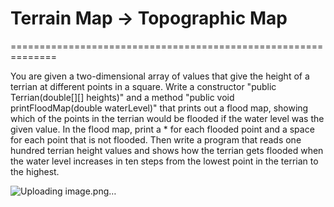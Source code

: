 
# Terrain Map -> Topographic Map

==============================================================

You are given a two-dimensional array of values that give the height of a terrian at different points in a square.
Write a constructor "public Terrian(double[][] heights)" and a method "public void printFloodMap(double waterLevel)" 
that prints out a flood map, showing which of the points in the terrian would be flooded if the water level was the given value. 
In the flood map, print a * for each flooded point and a space for each point that is not flooded. 
Then write a program that reads one hundred terrian height values and shows how the terrian gets flooded 
when the water level increases in ten steps from the lowest point in the terrian to the highest. 

![Uploading image.png…]()
